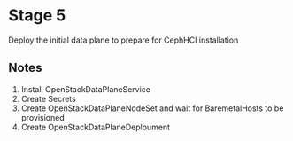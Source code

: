 # Stage 5

Deploy the initial data plane to prepare for CephHCI installation

## Notes

1. Install OpenStackDataPlaneService
2. Create Secrets
3. Create OpenStackDataPlaneNodeSet and wait for BaremetalHosts to be provisioned
4. Create OpenStackDataPlaneDeploument
